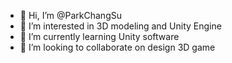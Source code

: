 - 👋 Hi, I’m @ParkChangSu
- 👀 I’m interested in 3D modeling and Unity Engine 
- 🌱 I’m currently learning Unity software
- 💞️ I’m looking to collaborate on design 3D game
 

<!---
ParkChangSu/ParkChangSu is a ✨ special ✨ repository because its `README.md` (this file) appears on your GitHub profile.
You can click the Preview link to take a look at your changes.
--->
